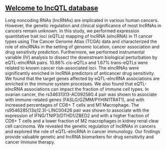 ## [Welcome to lncQTL database](https://labinaili.shinyapps.io/lncQTL/)
Long noncoding RNAs (lncRNAs) are implicated in various human cancers. However, the genetic regulation and clinical significance of most lncRNAs in cancers remain unknown. In this study, we performed expression quantitative trait loci (eQTLs) mapping of lncRNA (elncRNA) in 11 cancer types using The Cancer Genome Atlas (TCGA) data and characterized the role of elncRNAs in the setting of genomic location, cancer association and drug sensitivity prediction. Furthermore, we performed instrumental variable (IV) analysis to dissect the downstream biological perturbation by eQTL-elncRNA pairs. 10.86% cis-eQTLs and 1.67% trans-eQTLs were related to known cancer risk-associated loci. The elncRNAs were significantly enriched in lncRNA predictors of anticancer drug sensitivity. We found that the target genes affected by eQTL-elncRNA associations are enriched in the immune system processes. We also found that eQTL-elncRNA associations can impact the fraction of immune cell types. In ovarian cancer, the rs34631313-AC092580.4 pair was shown to associate with immune-related genes (FASLG/GZMM/PYHIN1TRAT1), and with increased percentages of CD8+ T cells and M1 Macrophage. The rs9546285(13q12.3)-LINC00426 pair was shown to associate with the expression of IFNG/TNIP3/DTHD1/ZBED2 and with a higher fraction of CD8+ T cells and a lower fraction of M2 macrophages in kidney renal clear cell carcinoma. We revealed the genetic regulation of lncRNAs in cancers and explored the role of eQTL-elncRNA in cancer immunology. Our findings provide valuable genetic and lncRNA biomarkers for drug sensitivity and cancer immune therapy. 
